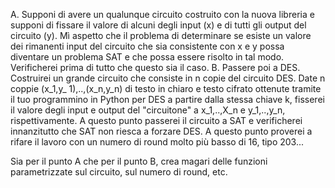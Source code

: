 A. Supponi di avere un qualunque circuito costruito con la nuova libreria e supponi di fissare il valore di alcuni degli input (x) e di tutti gli output del circuito (y). Mì aspetto che il problema di determinare se esiste un valore dei rimanenti input del circuito che sia consistente con x e y possa diventare un problema SAT e che possa essere risolto in tal modo.
Verificherei prima di tutto che questo sia il caso.
B. Passere poi a DES. Costruirei un grande circuito che consiste in n copie del circuito
DES. Date n coppie (x_1,y_ 1),..,(x_n,y_n) di testo in chiaro e testo cifrato ottenute tramite il tuo programmino in Python per DES a partire dalla stessa chiave k, fisserei il valore degli input e output del "circuitone" a x_1,..,X_n e y_1,..,y_n, rispettivamente. A questo punto passerei il circuito a SAT e verificherei innanzitutto che SAT non riesca a forzare DES.
A questo punto proverei a rifare il lavoro con un numero di round molto più basso di 16, tipo
203...

Sia per il punto A che per il punto B, crea magari delle funzioni parametrizzate sul circuito, sul numero di round, etc.

